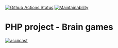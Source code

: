 [![Github Actions Status](https://github.com/VasilkovDmitriy/php-project-lvl1/workflows/PHP%20CI/badge.svg)](https://github.com/VasilkovDmitriy/php-project-lvl1/actions)
[![Maintainability](https://api.codeclimate.com/v1/badges/bac5118797ca380baec7/maintainability)](https://codeclimate.com/github/VasilkovDmitriy/php-project-lvl1/maintainability)

# PHP project - Brain games
[![asciicast](https://asciinema.org/a/oy0BAiyiB4nb8bwIiImwfdtW4.svg)](https://asciinema.org/a/oy0BAiyiB4nb8bwIiImwfdtW4)





